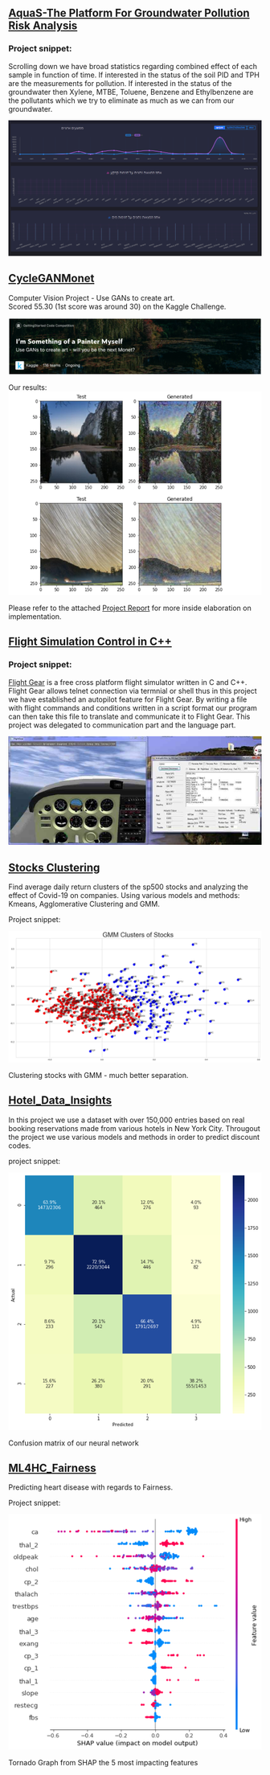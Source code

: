 ## [AquaS-The Platform For Groundwater Pollution Risk Analysis](https://github.com/SDIdo/AquaS)

### Project snippet:

Scrolling down we have broad statistics regarding combined effect of each sample in function of time. If interested in the status of the soil PID and TPH are the measurements for pollution.
If interested in the status of the groundwater then Xylene, MTBE, Toluene, Benzene and Ethylbenzene are the pollutants which we try to eliminate as much as we can from our groundwater. 

<img src="images/stats2.png">

## [CycleGANMonet](https://github.com/SDIdo/CycleGANMonet)
Computer Vision Project - Use GANs to create art. <br>Scored 55.30 (1st score was around 30) on the Kaggle Challenge.

<a href="https://www.kaggle.com/c/gan-getting-started"><img src="images/monet.PNG"></a>

Our results: <br> <img src="images/monet_inference.png">

Please refer to the attached [Project Report](https://github.com/SDIdo/CycleGANMonet/blob/main/Project%20Report.pdf) for more inside elaboration on implementation.


## [Flight Simulation Control in C++](https://github.com/SDIdo/FlightSimulation)

### Project snippet:

<a href="https://www.flightgear.org/">Flight Gear</a> is a free cross platform flight simulator written in C and C++.
Flight Gear allows telnet connection via termnial or shell thus
in this project we have established an autopilot feature for Flight Gear.
By writing a file with flight commands and conditions written in a script format 
our program can then take this file to translate and communicate it to Flight Gear.
This project was delegated to communication part and the language part.

<img src="images/cesna3.png">

## [Stocks Clustering](https://github.com/SDIdo/StocksClustering)

Find average daily return clusters of the sp500 stocks and analyzing the effect of Covid-19
on companies. Using various models and methods: Kmeans, Agglomerative Clustering and GMM.

Project snippet:

![](images/GMM_on_stocks.png)

Clustering stocks with GMM - much better separation.
 
 
 
## [Hotel_Data_Insights](https://github.com/SDIdo/Hotel_Data_Insights)

In this project we use a dataset with over 150,000 entries based on real booking reservations made from various hotels in New York City. Througout the project we use various models and methods in order to predict discount codes.

project snippet:

![](images/four_classes_cm.png)

Confusion matrix of our neural network
 
  
  
## [ML4HC_Fairness](https://github.com/SDIdo/ML4HC_Fairness)

Predicting heart disease with regards to Fairness.

Project snippet:

![](images/shaply5most.png)

Tornado Graph from SHAP the 5 most impacting features
 
